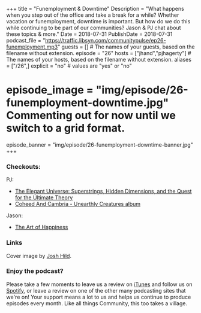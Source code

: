 +++
title = "Funemployment & Downtime"
Description = "What happens when you step out of the office and take a break for a while? Whether vacation or funemployment, downtime is important. But how do we do this while continuing to be part of our communities? Jason & PJ chat about these topics & more."
Date = 2018-07-31
PublishDate = 2018-07-31
podcast_file = "https://traffic.libsyn.com/communitypulse/ep26-funemployment.mp3"
guests = [] # The names of your guests, based on the filename without extension.
episode = "26"
hosts = ["jhand","pjhagerty"] # The names of your hosts, based on the filename without extension.
aliases = ["/26",]
explicit = "no" # values are "yes" or "no"
# episode_image = "img/episode/26-funemployment-downtime.jpg" Commenting out for now until we switch to a grid format.
episode_banner = "img/episode/26-funemployment-downtime-banner.jpg"
+++
### Checkouts:
PJ:  
* [The Elegant Universe: Superstrings, Hidden Dimensions, and the Quest for the Ultimate Theory](https://www.amazon.com/dp/B001P7GGRS/ref=dp-kindle-redirect?_encoding=UTF8&btkr=1)  
* [Coheed And Cambria - Unearthly Creatures album](https://store.coheedandcambria.com/music-1/the-unheavenly-colorway-exclusive-3-lp-set-digital-bundle.html)

Jason:  
* [The Art of Happiness](https://www.amazon.com/dp/B002UK6NO0/ref=dp-kindle-redirect?_encoding=UTF8&btkr=1)

### Links
Cover image by [Josh Hild](https://unsplash.com/@joshhild).


### Enjoy the podcast?
Please take a few moments to leave us a review on [iTunes](https://itunes.apple.com/us/podcast/community-pulse/id1218368182?mt=2) and follow us on [Spotify](https://open.spotify.com/show/3I7g5WfMSgpWu38zZMjet?si=565TMb81SaWwrJYbAIeOxQ), or leave a review on one of the other many podcasting sites that we're on! Your support means a lot to us and helps us continue to produce episodes every month. Like all things Community, this too takes a village.
